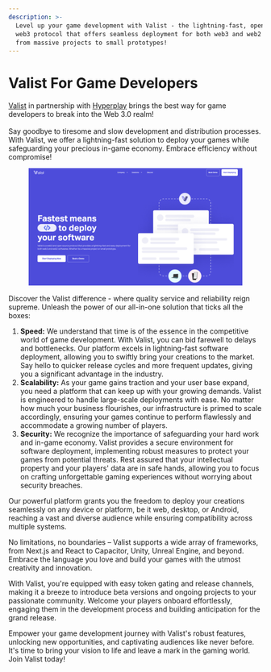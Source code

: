 ```yaml
---
description: >-
  Level up your game development with Valist - the lightning-fast, open-source
  web3 protocol that offers seamless deployment for both web3 and web2 software,
  from massive projects to small prototypes!
---
```


# Valist For Game Developers

[Valist](https://www.valist.io/software-developers) in partnership with [Hyperplay](https://www.hyperplay.xyz/) brings the best way for game developers to break into the Web 3.0 realm!\
\
Say goodbye to tiresome and slow development and distribution processes. With Valist, we offer a lightning-fast solution to deploy your games while safeguarding your precious in-game economy. Embrace efficiency without compromise!

<figure><img src="../../.gitbook/assets/Screenshot 2023-07-24 at 10.29.07 PM.png" alt=""><figcaption></figcaption></figure>

Discover the Valist difference - where quality service and reliability reign supreme. Unleash the power of our all-in-one solution that ticks all the boxes:

1. **Speed:** We understand that time is of the essence in the competitive world of game development. With Valist, you can bid farewell to delays and bottlenecks. Our platform excels in lightning-fast software deployment, allowing you to swiftly bring your creations to the market. Say hello to quicker release cycles and more frequent updates, giving you a significant advantage in the industry.
2. **Scalability:** As your game gains traction and your user base expand, you need a platform that can keep up with your growing demands. Valist is engineered to handle large-scale deployments with ease. No matter how much your business flourishes, our infrastructure is primed to scale accordingly, ensuring your games continue to perform flawlessly and accommodate a growing number of players.
3. **Security:** We recognize the importance of safeguarding your hard work and in-game economy. Valist provides a secure environment for software deployment, implementing robust measures to protect your games from potential threats. Rest assured that your intellectual property and your players' data are in safe hands, allowing you to focus on crafting unforgettable gaming experiences without worrying about security breaches.

Our powerful platform grants you the freedom to deploy your creations seamlessly on any device or platform, be it web, desktop, or Android, reaching a vast and diverse audience while ensuring compatibility across multiple systems.

No limitations, no boundaries – Valist supports a wide array of frameworks, from Next.js and React to Capacitor, Unity, Unreal Engine, and beyond. Embrace the language you love and build your games with the utmost creativity and innovation.

With Valist, you're equipped with easy token gating and release channels, making it a breeze to introduce beta versions and ongoing projects to your passionate community. Welcome your players onboard effortlessly, engaging them in the development process and building anticipation for the grand release.

Empower your game development journey with Valist's robust features, unlocking new opportunities, and captivating audiences like never before. It's time to bring your vision to life and leave a mark in the gaming world. Join Valist today!
